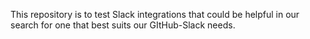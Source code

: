 This repository is to test Slack integrations that could be helpful in our search for one that best suits our GItHub-Slack needs.
